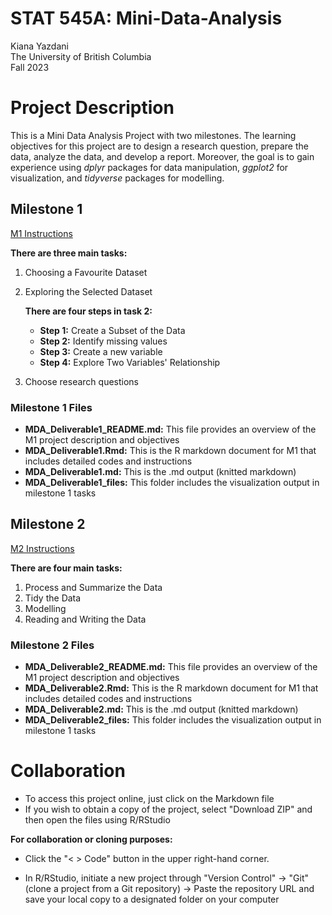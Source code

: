 # STAT 545A: Mini-Data-Analysis

Kiana Yazdani\
The University of British Columbia\
Fall 2023

# Project Description

This is a Mini Data Analysis Project with two milestones. The learning objectives for this project are to design a research question, prepare the data, analyze the data, and develop a report. Moreover, the goal is to gain experience using *dplyr* packages for data manipulation, *ggplot2* for visualization, and *tidyverse* packages for modelling.

## **Milestone 1**

[M1 Instructions](https://stat545.stat.ubc.ca/mini-project/mini-project-1/)

**There are three main tasks:**

1.  Choosing a Favourite Dataset

2.  Exploring the Selected Dataset

    **There are four steps in task 2:**

    -   **Step 1:** Create a Subset of the Data
    -   **Step 2:** Identify missing values
    -   **Step 3:** Create a new variable
    -   **Step 4:** Explore Two Variables' Relationship

3.  Choose research questions

### **Milestone 1 Files**

-   **MDA_Deliverable1_README.md:** This file provides an overview of the M1 project description and objectives
-   **MDA_Deliverable1.Rmd:** This is the R markdown document for M1 that includes detailed codes and instructions
-   **MDA_Deliverable1.md:** This is the .md output (knitted markdown)
-   **MDA_Deliverable1_files:** This folder includes the visualization output in milestone 1 tasks

## **Milestone 2**

[M2 Instructions](https://stat545.stat.ubc.ca/mini-project/mini-project-2/)

**There are four main tasks:**

1. Process and Summarize the Data
2. Tidy the Data
3. Modelling
4. Reading and Writing the Data

### **Milestone 2 Files**

-   **MDA_Deliverable2_README.md:** This file provides an overview of the M1 project description and objectives
-   **MDA_Deliverable2.Rmd:** This is the R markdown document for M1 that includes detailed codes and instructions
-   **MDA_Deliverable2.md:** This is the .md output (knitted markdown)
-   **MDA_Deliverable2_files:** This folder includes the visualization output in milestone 1 tasks


# Collaboration

-   To access this project online, just click on the Markdown file
-   If you wish to obtain a copy of the project, select "Download ZIP" and then open the files using R/RStudio

**For collaboration or cloning purposes:**

-   Click the "\< \> Code" button in the upper right-hand corner.

-   In R/RStudio, initiate a new project through "Version Control" -\> "Git" (clone a project from a Git repository) -\> Paste the repository URL and save your local copy to a designated folder on your computer
